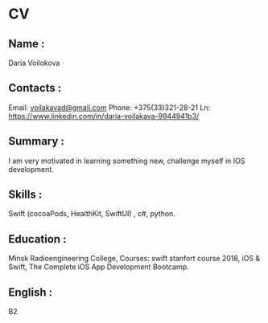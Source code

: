 # CV


##  Name : 
Daria Voilokova

## Contacts : 
Email: voilakavad@gmail.com
Phone: +375(33)321-28-21
Ln: https://www.linkedin.com/in/daria-voilakava-9944941b3/

## Summary : 
I am very motivated in learning something new, challenge myself in IOS development.

##  Skills :
Swift (cocoaPods, HealthKit, SwiftUI) , c#, python.

##  Education :
Minsk Radioengineering College, Courses: swift stanfort course 2018, iOS & Swift, The Complete iOS App Development Bootcamp.

##  English :
B2

